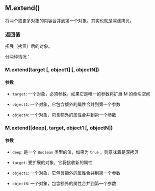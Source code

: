 ## M.extend()

将两个或更多对象的内容合并到第一个对象，其实也就是深浅拷贝。

### 返回值

拓展（拷贝）后的对象。

分两种情况：

### M.extend(target [, object1] [, objectN])

#### 参数

* `target`: 一个对象，必须参数，如果它是唯一的参数将扩展 M 的命名空间

* `object1`: 一个对象，它包含额外的属性合并到第一个参数

* `objectN`: 一个对象，包含额外的属性合并到第一个参数

### M.extend([deep], target, object1 [, objectN])

#### 参数

* `deep`: 是一个 `Boolean` 类型的值，如果为 `true` ，则意味着是深拷贝

* `target`: 要扩展的对象。它将接收新的属性

* `object1`: 一个对象，它包含额外的属性合并到第一个参数

* `objectN`: 一个对象，包含额外的属性合并到第一个参数